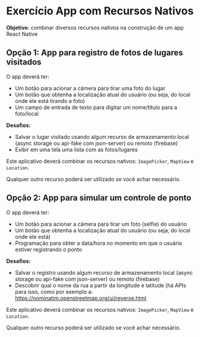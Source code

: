 # Exercício App com Recursos Nativos

**Objetivo**: combinar diversos recursos nativos na construção de um app React Native

## Opção 1: App para registro de fotos de lugares visitados

O app deverá ter:
- Um botão para acionar a câmera para tirar uma foto do lugar
- Um botão que obtenha a localização atual do usuário (ou seja, do local onde ele está tirando a foto)
- Um campo de entrada de texto para digitar um nome/título para a foto/local

**Desafios:**
- Salvar o lugar visitado usando algum recurso de armazenamento local (async storage ou api-fake com json-server) ou remoto (firebase)
- Exibir em uma tela uma lista com as fotos/lugares

Este aplicativo deverá combinar os recursos nativos: `ImagePicker`, `MapView` e `Location`.

Qualquer outro recurso poderá ser utilizado se você achar necessário.


## Opção 2: App para simular um controle de ponto

O app deverá ter:
- Um botão para acionar a câmera para tirar um foto (selfie) do usuário
- Um botão que obtenha a localização atual do usuário (ou seja, do local onde ele está)
- Programação para obter a data/hora no momento em que o usuário estiver registrando o ponto

**Desafios:**
- Salvar o registro usando algum recurso de armazenamento local (async storage ou api-fake com json-server) ou remoto (firebase)
- Descobrir qual o nome da rua a partir da longitude e latitude (há APIs para isso, como por exemplo a: https://nominatim.openstreetmap.org/ui/reverse.html

Este aplicativo deverá combinar os recursos nativos: `ImagePicker`, `MapView` e `Location`.

Qualquer outro recurso poderá ser utilizado se você achar necessário.
